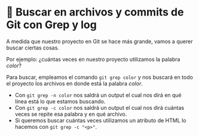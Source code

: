 # 💾 Buscar en archivos y commits de Git con Grep y log



A medida que nuestro proyecto en Git se hace más grande, vamos a querer buscar ciertas cosas.

Por ejemplo: ¿cuántas veces en nuestro proyecto utilizamos la palabra _color_?

Para buscar, empleamos el comando `git grep color` y nos buscará en todo el proyecto los archivos en donde está la palabra _color_.

* Con `git grep -n color` nos saldrá un output el cual nos dirá en qué línea está lo que estamos buscando.
* Con `git grep -c color` nos saldrá un output el cual nos dirá cuántas veces se repite esa palabra y en qué archivo.
* Si queremos buscar cuántas veces utilizamos un atributo de HTML lo hacemos con `git grep -c "<p>"`.
